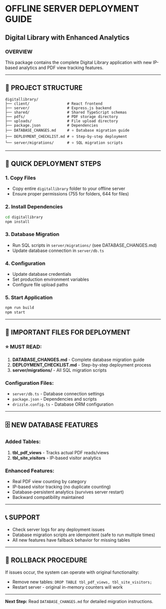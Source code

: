 # OFFLINE SERVER DEPLOYMENT GUIDE
## Digital Library with Enhanced Analytics

### OVERVIEW
This package contains the complete Digital Library application with new IP-based analytics and PDF view tracking features.

---

## 📁 PROJECT STRUCTURE
```
digitallibrary/
├── client/                 # React frontend
├── server/                 # Express.js backend
├── shared/                 # Shared TypeScript schemas
├── pdfs/                   # PDF storage directory
├── uploads/                # File upload directory
├── package.json            # Dependencies
├── DATABASE_CHANGES.md     # ⭐ Database migration guide
├── DEPLOYMENT_CHECKLIST.md # ⭐ Step-by-step deployment
└── server/migrations/      # ⭐ SQL migration scripts
```

---

## 🚀 QUICK DEPLOYMENT STEPS

### 1. Copy Files
- Copy entire `digitallibrary` folder to your offline server
- Ensure proper permissions (755 for folders, 644 for files)

### 2. Install Dependencies
```bash
cd digitallibrary
npm install
```

### 3. Database Migration
- Run SQL scripts in `server/migrations/` (see DATABASE_CHANGES.md)
- Update database connection in `server/db.ts`

### 4. Configuration
- Update database credentials
- Set production environment variables
- Configure file upload paths

### 5. Start Application
```bash
npm run build
npm start
```

---

## 🔗 IMPORTANT FILES FOR DEPLOYMENT

### ⭐ MUST READ:
1. **DATABASE_CHANGES.md** - Complete database migration guide
2. **DEPLOYMENT_CHECKLIST.md** - Step-by-step deployment process
3. **server/migrations/** - All SQL migration scripts

### Configuration Files:
- `server/db.ts` - Database connection settings
- `package.json` - Dependencies and scripts
- `drizzle.config.ts` - Database ORM configuration

---

## 🗄️ NEW DATABASE FEATURES

### Added Tables:
1. **tbl_pdf_views** - Tracks actual PDF reads/views
2. **tbl_site_visitors** - IP-based visitor analytics

### Enhanced Features:
- Real PDF view counting by category
- IP-based visitor tracking (no duplicate counting)
- Database-persistent analytics (survives server restart)
- Backward compatibility maintained

---

## 📞 SUPPORT
- Check server logs for any deployment issues
- Database migration scripts are idempotent (safe to run multiple times)
- All new features have fallback behavior for missing tables

---

## 🔄 ROLLBACK PROCEDURE
If issues occur, the system can operate with original functionality:
- Remove new tables: `DROP TABLE tbl_pdf_views, tbl_site_visitors;`
- Restart server - original in-memory counters will work

---

**Next Step:** Read `DATABASE_CHANGES.md` for detailed migration instructions.